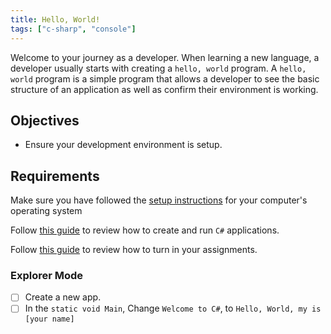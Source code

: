 ```yaml
---
title: Hello, World!
tags: ["c-sharp", "console"]
---
```


Welcome to your journey as a developer. When learning a new language, a
developer usually starts with creating a `hello, world` program. A
`hello, world` program is a simple program that allows a developer to see the
basic structure of an application as well as confirm their environment is
working.

## Objectives

- Ensure your development environment is setup.

## Requirements

Make sure you have followed the
[setup instructions](/lessons/cs-environment-setup) for your computer's
operating system

Follow [this guide](/lessons/cs-how-to-crete-and-run-programs) to review how to
create and run `C#` applications.

Follow [this guide](/lessons/misc-quick-reference/turning-in-assignments) to
review how to turn in your assignments.

### Explorer Mode

- [ ] Create a new app.
- [ ] In the `static void Main`, Change `Welcome to C#`, to
      `Hello, World, my is [your name]`
